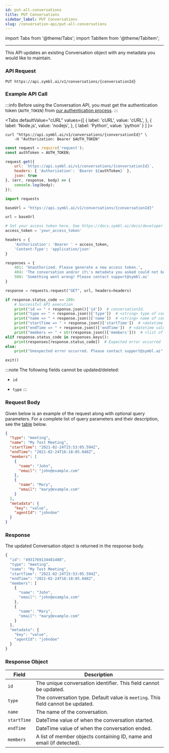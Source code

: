 ```yaml
---
id: put-all-conversations
title: PUT Conversations
sidebar_label: PUT Conversations
slug: /conversation-api/put-all-conversations
---
```

import Tabs from '@theme/Tabs';
import TabItem from '@theme/TabItem';

---

This API updates an existing Conversation object with any metadata you would like to maintain. 

### API Request

`PUT https://api.symbl.ai/v1/conversations/{conversationId}`

### Example API Call

:::info
Before using the Conversation API, you must get the authentication token (`AUTH_TOKEN`) from [our authentication process](/docs/developer-tools/authentication).
:::


<Tabs
  defaultValue="cURL"
  values={[
    { label: 'cURL', value: 'cURL', },
    { label: 'Node.js', value: 'nodejs', },
    { label: 'Python', value: 'python' }
  ]
}>
<TabItem value="cURL">

```shell
curl "https://api.symbl.ai/v1/conversations/{conversationId}" \
    -H "Authorization: Bearer $AUTH_TOKEN"
```

</TabItem>

<TabItem value="nodejs">

```js
const request = require('request');
const authToken = AUTH_TOKEN;

request.get({
    url: `https://api.symbl.ai/v1/conversations/{conversationId}`,
    headers: { 'Authorization': `Bearer ${authToken}` },
    json: true
}, (err, response, body) => {
    console.log(body);
});
```

</TabItem>
<TabItem value="python">

```py
import requests

baseUrl = "https://api.symbl.ai/v1/conversations/{conversationId}"

url = baseUrl 

# Set your access token here. See https://docs.symbl.ai/docs/developer-tools/authentication
access_token = 'your_access_token'

headers = {
    'Authorization': 'Bearer ' + access_token,
    'Content-Type': 'application/json'
}

responses = {
    401: 'Unauthorized. Please generate a new access token.',
    404: 'The conversation and/or it\'s metadata you asked could not be found, please check the input provided',
    500: 'Something went wrong! Please contact support@symbl.ai'
}

response = requests.request("GET", url, headers=headers)

if response.status_code == 200:
    # Successful API execution
    print("id => " + response.json()['id'])  # conversationId.
    print("type => " + response.json()['type'])  # <string> type of conversation, default is meeting
    print("name => " + response.json()['name'])  # <string> name of conversation
    print("startTime => " + response.json()['startTime'])  # <datetime value> start time of conversation
    print("endTime => " + response.json()['endTime'])  # <datetime value> end time of conversation
    print("members => " + str(response.json()['members']))  # <list of member objects containing name and email if detected> members who were part of conversation
elif response.status_code in responses.keys():
    print(responses[response.status_code])  # Expected error occurred
else:
    print("Unexpected error occurred. Please contact support@symbl.ai" + ", Debug Message => " + str(response.text))

exit()
```

</TabItem>
</Tabs>

:::note
The following fields cannot be updated/deleted:

- `id`

- `type`
:::

### Request Body

Given below is an example of the request along with optional query parameters. For a complete list of query parameters and their description, see the [table](#query-parameters) below.

```json
{
  "type": "meeting",
  "name": "My Test Meeting",
  "startTime": "2021-02-24T15:53:05.594Z",
  "endTime": "2021-02-24T16:18:05.048Z",
  "members": [
    {
      "name": "John",
      "email": "john@example.com"
    },
    {
      "name": "Mary",
      "email": "mary@example.com"
    }
  ],
  "metadata": {
    "key": "value", 
    "agentId": "johndoe"
  }
}
```
### Response
The updated Conversation object is returned in the response body.

```javascript
{
  "id": "4931769134481408",
  "type": "meeting",
  "name": "My Test Meeting",
  "startTime": "2021-02-24T15:53:05.594Z",
  "endTime": "2021-02-24T16:18:05.048Z",
  "members": [
    {
      "name": "John",
      "email": "john@example.com"
    },
    {
      "name": "Mary",
      "email": "mary@example.com"
    }
  ],
  "metadata": {
    "key": "value", 
    "agentId": "johndoe"
  }
}
```

### Response Object

Field  | Description
---------- | ------- |
```id``` | The unique conversation identifier. This field cannot be updated. 
```type``` | The conversation type. Default value is `meeting`. This field cannot be updated. 
```name``` | The name of the conversation.
```startTime``` | DateTime value of when the conversation started.
```endTime``` | DateTime value of when the conversation ended. 
```members``` | A list of member objects containing ID, name and email (if detected).


